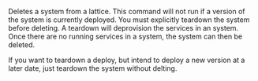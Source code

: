 Deletes a system from a lattice. This command will not run if a version of the system is currently deployed. You must explicitly teardown the system before deleting. A teardown will deprovision the services in an system. Once there are no running services in a system, the system can then be deleted.

If you want to teardown a deploy, but intend to deploy a new version at a later date, just teardown the system without delting.
